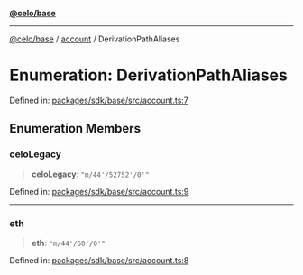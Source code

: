 [**@celo/base**](../../README.md)

***

[@celo/base](../../README.md) / [account](../README.md) / DerivationPathAliases

# Enumeration: DerivationPathAliases

Defined in: [packages/sdk/base/src/account.ts:7](https://github.com/celo-org/developer-tooling/blob/master/packages/sdk/base/src/account.ts#L7)

## Enumeration Members

### celoLegacy

> **celoLegacy**: `"m/44'/52752'/0'"`

Defined in: [packages/sdk/base/src/account.ts:9](https://github.com/celo-org/developer-tooling/blob/master/packages/sdk/base/src/account.ts#L9)

***

### eth

> **eth**: `"m/44'/60'/0'"`

Defined in: [packages/sdk/base/src/account.ts:8](https://github.com/celo-org/developer-tooling/blob/master/packages/sdk/base/src/account.ts#L8)
